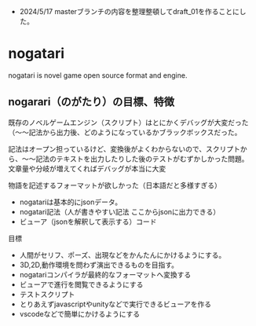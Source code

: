 - 2024/5/17 masterブランチの内容を整理整頓してdraft_01を作ることにした。

# nogatari
nogatari is novel game open source format and engine.

## nogarari（のがたり）の目標、特徴
既存のノベルゲームエンジン（スクリプト）はとにかくデバッグが大変だった（～～記法から出力後、どのようになっているかブラックボックスだった。

記法はオープン担っているけど、変換後がよくわからないので、スクリプトから、～～記法のテキストを出力したりした後のテストがむずかしかった問題。  文章量や分岐が増えてくればデバッグが本当に大変

物語を記述するフォーマットが欲しかった（日本語だと多様すぎる）   

- nogatariは基本的にjsonデータ。 
- nogatari記法（人が書きやすい記法 ここからjsonに出力できる）
- ビューア（jsonを解釈して表示する）コード

目標

- 人間がセリフ、ポーズ、出現などをかんたんにかけるようにする。
- 3D,2D,動作環境を問わず演出できるものを目指す。
- nogatariコンパイラが最終的なフォーマットへ変換する
- ビューアで進行を閲覧できるようにする
- テストスクリプト
- とりあえずjavascriptやunityなどで実行できるビューアを作る
- vscodeなどで簡単にかけるようにする
  

